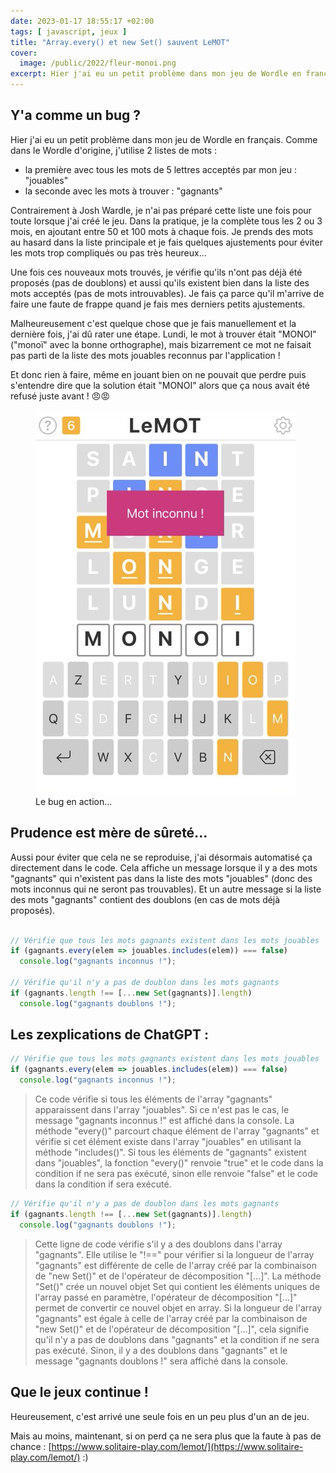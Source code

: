 ```yaml
---
date: 2023-01-17 18:55:17 +02:00
tags: [ javascript, jeux ]
title: "Array.every() et new Set() sauvent LeMOT"
cover:
  image: /public/2022/fleur-monoi.png
excerpt: Hier j'ai eu un petit problème dans mon jeu de Wordle en français. La solution à trouver n'existait pas dans la liste des mots acceptés et il y a eu quelques parties qui se sont perdues injustement...
---
```


## Y'a comme un bug ?

Hier j'ai eu un petit problème dans mon jeu de Wordle en français. Comme dans le Wordle d'origine, j'utilise 2 listes de mots :

* la première avec tous les mots de 5 lettres acceptés par mon jeu : "jouables"
* la seconde avec les mots à trouver : "gagnants"

Contrairement à Josh Wardle, je n'ai pas préparé cette liste une fois pour toute lorsque j'ai créé le jeu. Dans la pratique, je la complète tous les 2 ou 3 mois, en ajoutant entre 50 et 100 mots à chaque fois. Je prends des mots au hasard dans la liste principale et je fais quelques ajustements pour éviter les mots trop compliqués ou pas très heureux...

Une fois ces nouveaux mots trouvés, je vérifie qu'ils n'ont pas déjà été proposés (pas de doublons) et aussi qu'ils existent bien dans la liste des mots acceptés (pas de mots introuvables). Je fais ça parce qu'il m'arrive de faire une faute de frappe quand je fais mes derniers petits ajustements.

Malheureusement c'est quelque chose que je fais manuellement et la dernière fois, j'ai dû rater une étape. Lundi, le mot à trouver était "MONOI" ("monoï" avec la bonne orthographe), mais bizarrement ce mot ne faisait pas parti de la liste des mots jouables reconnus par l'application !

Et donc rien à faire, même en jouant bien on ne pouvait que perdre puis s'entendre dire que la solution était "MONOI" alors que ça nous avait été refusé juste avant ! 😠😡

<figure>
  <img src="/public/2023/lemot-monoi.png" alt="" />
  <figcaption>Le bug en action...</figcaption>
</figure>


## Prudence est mère de sûreté...

Aussi pour éviter que cela ne se reproduise, j'ai désormais automatisé ça directement dans le code. Cela affiche un message lorsque il y a des mots "gagnants" qui n'existent pas dans la liste des mots "jouables" (donc des mots inconnus qui ne seront pas trouvables). Et un autre message si la liste des mots "gagnants" contient des doublons (en cas de mots déjà proposés).

```javascript

// Vérifie que tous les mots gagnants existent dans les mots jouables
if (gagnants.every(elem => jouables.includes(elem)) === false)
  console.log("gagnants inconnus !");

// Vérifie qu'il n'y a pas de doublon dans les mots gagnants
if (gagnants.length !== [...new Set(gagnants)].length)
  console.log("gagnants doublons !");

```


## Les zexplications de ChatGPT :

```javascript
// Vérifie que tous les mots gagnants existent dans les mots jouables
if (gagnants.every(elem => jouables.includes(elem)) === false)
  console.log("gagnants inconnus !");
```

> Ce code vérifie si tous les éléments de l'array "gagnants" apparaissent dans l'array "jouables". Si ce n'est pas le cas, le message "gagnants inconnus !" est affiché dans la console. La méthode "every()" parcourt chaque élément de l'array "gagnants" et vérifie si cet élément existe dans l'array "jouables" en utilisant la méthode "includes()". Si tous les éléments de "gagnants" existent dans "jouables", la fonction "every()" renvoie "true" et le code dans la condition if ne sera pas exécuté, sinon elle renvoie "false" et le code dans la condition if sera exécuté.

```javascript
// Vérifie qu'il n'y a pas de doublon dans les mots gagnants
if (gagnants.length !== [...new Set(gagnants)].length)
  console.log("gagnants doublons !");
```

> Cette ligne de code vérifie s'il y a des doublons dans l'array "gagnants". Elle utilise le "!==" pour vérifier si la longueur de l'array "gagnants" est différente de celle de l'array créé par la combinaison de "new Set()" et de l'opérateur de décomposition "[...]". La méthode "Set()" crée un nouvel objet Set qui contient les éléments uniques de l'array passé en paramètre, l'opérateur de décomposition "[...]" permet de convertir ce nouvel objet en array.
Si la longueur de l'array "gagnants" est égale à celle de l'array créé par la combinaison de "new Set()" et de l'opérateur de décomposition "[...]", cela signifie qu'il n'y a pas de doublons dans "gagnants" et la condition if ne sera pas exécuté. Sinon, il y a des doublons dans "gagnants" et le message "gagnants doublons !" sera affiché dans la console.


## Que le jeux continue !

Heureusement, c'est arrivé une seule fois en un peu plus d'un an de jeu.

Mais au moins, maintenant, si on perd ça ne sera plus que la faute à pas de chance : [https://www.solitaire-play.com/lemot/](https://www.solitaire-play.com/lemot/) :)
